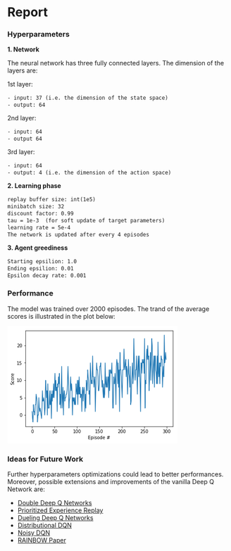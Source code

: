 # Report


### Hyperparameters

**1. Network**

The neural network has three fully connected layers. The dimension of the layers are:

  1st layer:
  
    - input: 37 (i.e. the dimension of the state space) 
    - output: 64
  
  2nd layer:
  
    - input: 64 
    - output 64
  
  3rd layer: 
  
    - input: 64 
    - output: 4 (i.e. the dimension of the action space)

**2. Learning phase** 

    replay buffer size: int(1e5) 
    minibatch size: 32       
    discount factor: 0.99      
    tau = 1e-3  (for soft update of target parameters)
    learning rate = 5e-4               
    The network is updated after every 4 episodes

**3. Agent greediness**

    Starting epsilion: 1.0
    Ending epsilion: 0.01
    Epsilon decay rate: 0.001

### Performance

The model was trained over 2000 episodes. The trand of the average scores is illustrated in the plot below:

![alt text](images/avg_scores_plot.png)

### Ideas for Future Work

Further hyperparameters optimizations could lead to better performances. Moreover, possible extensions and improvements of the vanilla Deep Q Network are:

- [Double Deep Q Networks](https://arxiv.org/pdf/1509.06461.pdf)
- [Prioritized Experience Replay](https://arxiv.org/pdf/1511.05952.pdf)
- [Dueling Deep Q Networks](https://arxiv.org/pdf/1511.06581.pdf)
- [Distributional DQN](https://arxiv.org/pdf/1707.06887.pdf)
- [Noisy DQN](https://arxiv.org/pdf/1706.10295.pdf)
- [RAINBOW Paper](https://arxiv.org/pdf/1710.02298.pdf)

